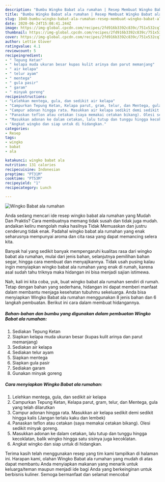 ```yaml
---
description: "Bumbu Wingko Babat ala rumahan | Resep Membuat Wingko Babat ala rumahan Yang Bisa Manjain Lidah"
title: "Bumbu Wingko Babat ala rumahan | Resep Membuat Wingko Babat ala rumahan Yang Bisa Manjain Lidah"
slug: 1040-bumbu-wingko-babat-ala-rumahan-resep-membuat-wingko-babat-ala-rumahan-yang-bisa-manjain-lidah
date: 2020-06-24T15:08:41.244Z
image: https://img-global.cpcdn.com/recipes/2fd916b3392c839c/751x532cq70/wingko-babat-ala-rumahan-foto-resep-utama.jpg
thumbnail: https://img-global.cpcdn.com/recipes/2fd916b3392c839c/751x532cq70/wingko-babat-ala-rumahan-foto-resep-utama.jpg
cover: https://img-global.cpcdn.com/recipes/2fd916b3392c839c/751x532cq70/wingko-babat-ala-rumahan-foto-resep-utama.jpg
author: Lettie Glover
ratingvalue: 4.1
reviewcount: 5
recipeingredient:
- " Tepung Ketan"
- " kelapa muda ukuran besar kupas kulit arinya dan parut memanjang"
- " air kelapa"
- " telur ayam"
- " mentega"
- " gula pasir"
- " garam"
- " minyak goreng"
recipeinstructions:
- "Lelehkan mentega, gula, dan sedikit air kelapa"
- "Campurkan Tepung Ketan, Kelapa parut, gram, telur, dan Mentega, gula yang telah dilarutkan"
- "Campur adonan hingga rata. Masukkan air kelapa sedikit demi sedikit hingga kalis (Jangan terlalu kaku dan lembek)"
- "Panaskan teflon atau cetakan (saya memakai cetakan bikang). Olesi sedikit minyak goreng."
- "Masukkan adonan ke dalam cetakan, lalu tutup dan tunggu hingga kecoklatan, balik wingko hingga satu sisinya juga kecoklatan."
- "Angkat wingko dan siap untuk di hidangkan."
categories:
- Resep
tags:
- wingko
- babat
- ala

katakunci: wingko babat ala 
nutrition: 131 calories
recipecuisine: Indonesian
preptime: "PT31M"
cooktime: "PT53M"
recipeyield: "1"
recipecategory: Lunch

---
```



![Wingko Babat ala rumahan](https://img-global.cpcdn.com/recipes/2fd916b3392c839c/751x532cq70/wingko-babat-ala-rumahan-foto-resep-utama.jpg)

Anda sedang mencari ide resep wingko babat ala rumahan yang Mudah Dan Praktis? Cara membuatnya memang tidak susah dan tidak juga mudah. andaikan keliru mengolah maka hasilnya Tidak Memuaskan dan justru cenderung tidak enak. Padahal wingko babat ala rumahan yang enak seharusnya mempunyai aroma dan cita rasa yang dapat memancing selera kita.

Banyak hal yang sedikit banyak mempengaruhi kualitas rasa dari wingko babat ala rumahan, mulai dari jenis bahan, selanjutnya pemilihan bahan segar, hingga cara membuat dan menyajikannya. Tidak usah pusing kalau ingin menyiapkan wingko babat ala rumahan yang enak di rumah, karena asal sudah tahu triknya maka hidangan ini bisa menjadi sajian istimewa.




Nah, kali ini kita coba, yuk, buat wingko babat ala rumahan sendiri di rumah. Tetap dengan bahan yang sederhana, hidangan ini dapat memberi manfaat dalam membantu menjaga kesehatan tubuhmu sekeluarga. Anda bisa menyiapkan Wingko Babat ala rumahan menggunakan 8 jenis bahan dan 6 langkah pembuatan. Berikut ini cara dalam membuat hidangannya.

<!--inarticleads1-->

##### Bahan-bahan dan bumbu yang digunakan dalam pembuatan Wingko Babat ala rumahan:

1. Sediakan  Tepung Ketan
1. Siapkan  kelapa muda ukuran besar (kupas kulit arinya dan parut memanjang)
1. Sediakan  air kelapa
1. Sediakan  telur ayam
1. Siapkan  mentega
1. Siapkan  gula pasir
1. Sediakan  garam
1. Gunakan  minyak goreng




<!--inarticleads2-->

##### Cara menyiapkan Wingko Babat ala rumahan:

1. Lelehkan mentega, gula, dan sedikit air kelapa
1. Campurkan Tepung Ketan, Kelapa parut, gram, telur, dan Mentega, gula yang telah dilarutkan
1. Campur adonan hingga rata. Masukkan air kelapa sedikit demi sedikit hingga kalis (Jangan terlalu kaku dan lembek)
1. Panaskan teflon atau cetakan (saya memakai cetakan bikang). Olesi sedikit minyak goreng.
1. Masukkan adonan ke dalam cetakan, lalu tutup dan tunggu hingga kecoklatan, balik wingko hingga satu sisinya juga kecoklatan.
1. Angkat wingko dan siap untuk di hidangkan.




Terima kasih telah menggunakan resep yang tim kami tampilkan di halaman ini. Harapan kami, olahan Wingko Babat ala rumahan yang mudah di atas dapat membantu Anda menyiapkan makanan yang menarik untuk keluarga/teman maupun menjadi ide bagi Anda yang berkeinginan untuk berbisnis kuliner. Semoga bermanfaat dan selamat mencoba!
